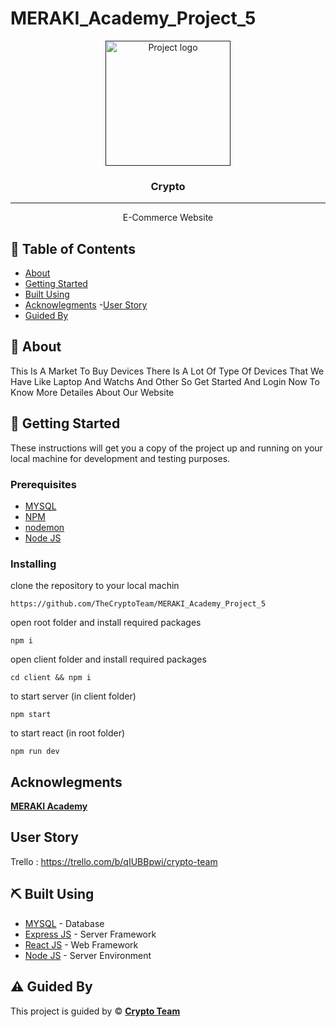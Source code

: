 # MERAKI_Academy_Project_5


<p align="center">
  <a href="" rel="noopener">
 <img width=200px height=200px src="https://res.cloudinary.com/cryptoteam/image/upload/v1644916542/s6s5uvrbwcb3nbisvoiw.svg" alt="Project logo"></a>
</p>

<h3 align="center">Crypto</h3>

---

<p align="center"> E-Commerce Website 

</p>

## 📝 Table of Contents

- [About](#about)
- [Getting Started](#getting_started)
- [Built Using](#built_using)
- [Acknowlegments](#acknowlegments)
 -[User Story](#user_story)
- [Guided By](#guided_by)

## 🧐 About <a name = "about"></a>

This Is A Market To Buy Devices There Is A Lot Of Type Of Devices That We Have Like Laptop And Watchs And Other So Get Started And Login Now To Know More Detailes About Our Website

## 🏁 Getting Started <a name = "getting_started"></a>
These instructions will get you a copy of the project up and running on your local machine for development and testing purposes.


### Prerequisites

- [MYSQL](https://www.mysql.com/) 
- [NPM](https://docs.npmjs.com/cli/v6/commands/npm-install)
- [nodemon](https://nodemon.io/) 
- [Node JS](https://nodejs.org/en/) 

### Installing

clone the repository to your local machin
```
https://github.com/TheCryptoTeam/MERAKI_Academy_Project_5
```
open root folder and install required packages
```
npm i
```
open client folder and install required packages
```
cd client && npm i
```

to start server (in client folder)
```
npm start
```
to start react (in root folder)
```
npm run dev
```

## Acknowlegments <a name = "acknowlegments"></a>

**[MERAKI Academy](https://www.meraki-academy.org)**
 
##  User Story <a name = "#user_story"></a>


Trello : https://trello.com/b/qIUBBpwi/crypto-team


## ⛏️ Built Using <a name = "built_using"></a>

- [MYSQL](https://www.mysql.com/)  - Database
- [Express JS](https://expressjs.com/) - Server Framework
- [React JS](https://https://reactjs.org/) - Web Framework
- [Node JS](https://nodejs.org/en/) - Server Environment

## ⚠️ Guided By <a name = "guided_by"></a>

This project is guided by ©️ **[Crypto Team](https://github.com/TheCryptoTeam)**
